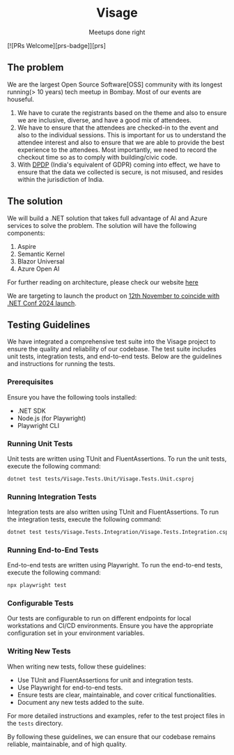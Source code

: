<div align="center">    
<h1>Visage</h1>
Meetups done right      
</div>

<hr1>

[![PRs Welcome][prs-badge]][prs]

## The problem
We are the largest Open Source Software[OSS] community with its longest running(> 10 years) tech meetup in Bombay. Most of our events are houseful.

1. We have to curate the registrants based on the theme and also to ensure we are inclusive, diverse, and have a good mix of attendees.
2. We have to ensure that the attendees are checked-in to the event and also to the individual sessions. This is important for us to understand the attendee interest and also to ensure that we are able to provide the best experience to the attendees. Most importantly, we need to record the checkout time so as to comply with building/civic code.
3. With [DPDP](https://www.meity.gov.in/writereaddata/files/Digital%20Personal%20Data%20Protection%20Act%202023.pdf) (India's equivalent of GDPR) coming into effect, we have to ensure that the data we collected is secure, is not misused, and resides within the jurisdiction of India.

## The solution

We will build a .NET solution that takes full advantage of AI and Azure services to solve the problem. The solution will have the following components:

1. Aspire
2. Semantic Kernel
3. Blazor Universal
4. Azure Open AI

For further reading on architecture, please check our website [here](https://hackmum.in)

We are targeting to launch the product on [12th November to coincide with .NET Conf 2024 launch](https://www.meetup.com/mumbai-technology-meetup/events/303879655/?eventOrigin=group_upcoming_events).

## Testing Guidelines

We have integrated a comprehensive test suite into the Visage project to ensure the quality and reliability of our codebase. The test suite includes unit tests, integration tests, and end-to-end tests. Below are the guidelines and instructions for running the tests.

### Prerequisites

Ensure you have the following tools installed:

- .NET SDK
- Node.js (for Playwright)
- Playwright CLI

### Running Unit Tests

Unit tests are written using TUnit and FluentAssertions. To run the unit tests, execute the following command:

```bash
dotnet test tests/Visage.Tests.Unit/Visage.Tests.Unit.csproj
```

### Running Integration Tests

Integration tests are also written using TUnit and FluentAssertions. To run the integration tests, execute the following command:

```bash
dotnet test tests/Visage.Tests.Integration/Visage.Tests.Integration.csproj
```

### Running End-to-End Tests

End-to-end tests are written using Playwright. To run the end-to-end tests, execute the following command:

```bash
npx playwright test
```

### Configurable Tests

Our tests are configurable to run on different endpoints for local workstations and CI/CD environments. Ensure you have the appropriate configuration set in your environment variables.

### Writing New Tests

When writing new tests, follow these guidelines:

- Use TUnit and FluentAssertions for unit and integration tests.
- Use Playwright for end-to-end tests.
- Ensure tests are clear, maintainable, and cover critical functionalities.
- Document any new tests added to the suite.

For more detailed instructions and examples, refer to the test project files in the `tests` directory.

By following these guidelines, we can ensure that our codebase remains reliable, maintainable, and of high quality.
